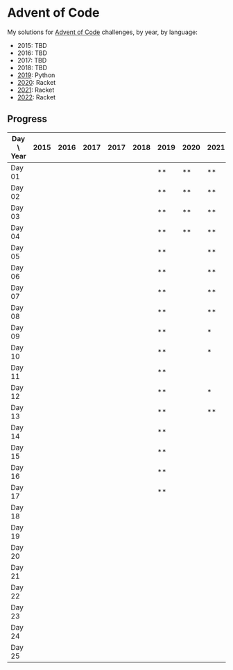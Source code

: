 # Advent of Code

My solutions for [Advent of Code](https://adventofcode.com/) challenges, by year, by language:

- 2015: TBD
- 2016: TBD
- 2017: TBD
- 2018: TBD
- [2019](2019/Advent-of-code-2019.md): Python
- [2020](2020/README.md): Racket
- [2021](2021/README.md): Racket
- [2022](2022/README.md): Racket

## Progress

| Day \ Year | 2015 | 2016 | 2017 | 2017 | 2018 | 2019 | 2020 | 2021 | 2022 | 2023 |
|------------|------|------|------|------|------|------|------|------|------|------|
| Day 01     |      |      |      |      |      | **   | **   | **   | **   |      |
| Day 02     |      |      |      |      |      | **   | **   | **   | **   |      |
| Day 03     |      |      |      |      |      | **   | **   | **   | **   |      |
| Day 04     |      |      |      |      |      | **   | **   | **   | **   |      |
| Day 05     |      |      |      |      |      | **   |      | **   | **   |      |
| Day 06     |      |      |      |      |      | **   |      | **   | **   |      |
| Day 07     |      |      |      |      |      | **   |      | **   | **   |      |
| Day 08     |      |      |      |      |      | **   |      | **   | *    |      |
| Day 09     |      |      |      |      |      | **   |      | *    |      |      |
| Day 10     |      |      |      |      |      | **   |      | *    | **   |      |
| Day 11     |      |      |      |      |      | **   |      |      |      |      |
| Day 12     |      |      |      |      |      | **   |      | *    |      |      |
| Day 13     |      |      |      |      |      | **   |      | **   |      |      |
| Day 14     |      |      |      |      |      | **   |      |      |      |      |
| Day 15     |      |      |      |      |      | **   |      |      |      |      |
| Day 16     |      |      |      |      |      | **   |      |      |      |      |
| Day 17     |      |      |      |      |      | **   |      |      |      |      |
| Day 18     |      |      |      |      |      |      |      |      |      |      |
| Day 19     |      |      |      |      |      |      |      |      |      |      |
| Day 20     |      |      |      |      |      |      |      |      |      |      |
| Day 21     |      |      |      |      |      |      |      |      |      |      |
| Day 22     |      |      |      |      |      |      |      |      |      |      |
| Day 23     |      |      |      |      |      |      |      |      |      |      |
| Day 24     |      |      |      |      |      |      |      |      |      |      |
| Day 25     |      |      |      |      |      |      |      |      |      |      |
